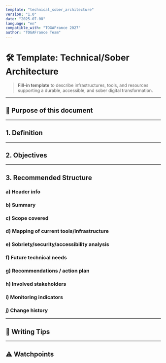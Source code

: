 ```yaml
---
template: "technical_sober_architecture"
version: "1.0"
date: "2025-07-08"
language: "en"
compatible_with: "TOGAFrance 2027"
author: "TOGAFrance Team"
---
```


# 🛠️ Template: Technical/Sober Architecture

> **Fill-in template** to describe infrastructures, tools, and resources supporting a durable, accessible, and sober digital transformation.

---

## 🎯 Purpose of this document

<!-- Identify needed technologies, assess sobriety/security, propose simplifications -->

---

## 1. Definition

<!-- What “technical/sober architecture” means in context -->

---

## 2. Objectives

<!-- Utility, maintainability, resilience, accessibility, security -->

---

## 3. Recommended Structure

### a) Header info

### b) Summary

### c) Scope covered

### d) Mapping of current tools/infrastructure

### e) Sobriety/security/accessibility analysis

### f) Future technical needs

### g) Recommendations / action plan

### h) Involved stakeholders

### i) Monitoring indicators

### j) Change history

---

## 🧠 Writing Tips

<!-- Keep it simple and realistic; avoid jargon, favor clarity -->

---

## ⚠️ Watchpoints

<!-- Technical dependency, overengineering, opaque systems -->
